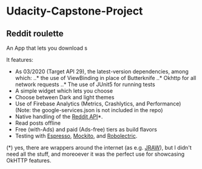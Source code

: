 # Udacity-Capstone-Project

## Reddit roulette

An App that lets you download s


It features:

 * As 03/2020 (Target API 29), the latest-version dependencies, among which:
 ..* the use of ViewBinding in place of Butterknife
 ..* Okhttp for all network requests
 ..* The use of JUnit5 for running tests
 * A simple widget which lets you choose
 * Choose between Dark and light themes
 * Use of Firebase Analytics (Metrics, Crashlytics, and Performance) (Note: the google-services.json is not included in the repo)
 * Native handling of the [Reddit API](https://www.reddit.com/dev/api/)*.
 * Read posts offline
 * Free (with-Ads) and paid (Ads-free) tiers as build flavors 
 * Testing with [Espresso](https://developer.android.com/training/testing/espresso), [Mockito](https://site.mockito.org/), and [Robolectric](http://robolectric.org/).

(*) yes, there are wrappers around the internet (as e.g. [JRAW](https://github.com/mattbdean/JRAW)), but I didn't need all the stuff, 
and moreoever it was the perfect use for showcasing OkHTTP features.